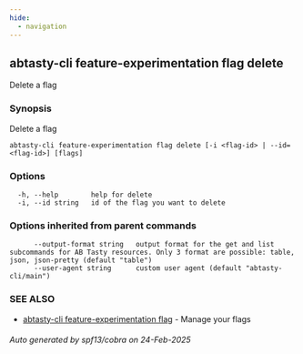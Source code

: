 ```yaml
---
hide:
  - navigation
---
```

## abtasty-cli feature-experimentation flag delete

Delete a flag

### Synopsis

Delete a flag

```
abtasty-cli feature-experimentation flag delete [-i <flag-id> | --id=<flag-id>] [flags]
```

### Options

```
  -h, --help        help for delete
  -i, --id string   id of the flag you want to delete
```

### Options inherited from parent commands

```
      --output-format string   output format for the get and list subcommands for AB Tasty resources. Only 3 format are possible: table, json, json-pretty (default "table")
      --user-agent string      custom user agent (default "abtasty-cli/main")
```

### SEE ALSO

* [abtasty-cli feature-experimentation flag](abtasty-cli_feature-experimentation_flag.md)	 - Manage your flags

###### Auto generated by spf13/cobra on 24-Feb-2025
